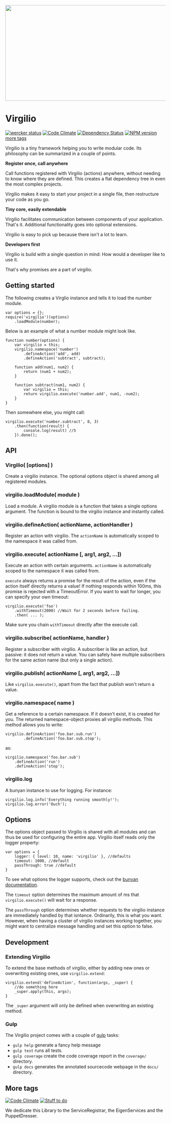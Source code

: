<a href="https://github.com/icemobilelab/virgilio"><img src="https://raw.githubusercontent.com/icemobilelab/virgilio/master/images/virgilio.png" align="center"  height="300" width="600"/></a>

# Virgilio
[![wercker status](https://app.wercker.com/status/69a7f421e9d59612238df4e8af206558/s/master "wercker status")](https://app.wercker.com/project/bykey/69a7f421e9d59612238df4e8af206558)
[![Code Climate](https://codeclimate.com/github/icemobilelab/virgilio/coverage.png)](https://codeclimate.com/github/icemobilelab/virgilio) [![Dependency Status](https://gemnasium.com/icemobilelab/virgilio.svg)](https://gemnasium.com/icemobilelab/virgilio)
[![NPM version](https://badge.fury.io/js/virgilio.svg)](http://badge.fury.io/js/virgilio)
[more tags](#more-tags)

Virgilio is a tiny framework helping you to write modular code.
Its philosophy can be summarized in a couple of points.

**Register once, call anywhere**

Call functions registered with Virgilio (actions) anywhere, without needing to
know where they are defined.
This creates a flat dependency tree in even the most complex projects.

Virgilio makes it easy to start your project in a single file, then restructure
your code as you go.

**Tiny core, easily extendable**

Virgilio facilitates communication between components of your application.
That's it.
Additional functionality goes into optional extensions.

Virgilio is easy to pick up because there isn't a lot to learn.

**Developers first**

Virgilio is build with a single question in mind: How would a developer like to
use it.

That's why promises are a part of virgilio.

## Getting started
The following creates a Virglio instance and tells it to load the number module.

    var options = {};
    require('virgilio')(options)
        .loadModule(number);

Below is an example of what a number module might look like.

    function number(options) {
        var virgilio = this;
        virgilio.namespace('number')
            .defineAction('add', add)
            .defineAction('subtract', subtract);

        function add(num1, num2) {
            return (num1 + num2);
        }

        function subtract(num1, num2) {
            var virgilio = this;
            return virgilio.execute('number.add', num1, -num2);
        }
    }

Then somewhere else, you might call:

    virgilio.execute('number.subtract', 8, 3)
        .then(function(result) {
            console.log(result) //5
        }).done();

## API
### Virgilio( [options] )
Create a virgilio instance.
The optional options object is shared among all registered modules.

### virgilio.loadModule( module )
Load a module.
A virgilio module is a function that takes a single options argument.
The function is bound to the virgilio instance and instantly called.

### virgilio.defineAction( actionName, actionHandler )
Register an action with virgilio.
The `actionName` is automatically scoped to the namespace it was called from.

### virgilio.execute( actionName [, arg1, arg2, ...])
Execute an action with certain arguments.
`actionName` is automatically scoped to the namespace it was called from.

`execute` always returns a promise for the result of the action, even if the action itself directly returns a value!
If nothing responds within 100ms, this promise is rejected with a TimeoutError.
If you want to wait for longer, you can specify your own timeout:

    virgilio.execute('foo')
        .withTimeout(2000) //Wait for 2 seconds before failing.
        .then( ... );

Make sure you chain `withTimeout` directly after the execute call.

### virgilio.subscribe( actionName, handler )
Register a subscriber with virgilio.
A subscriber is like an action, but passive: it does not return a value.
You can safely have multiple subscribers for the same action name (but only a single action).

### virgilio.publish( actionName [, arg1, arg2, ...])
Like `virgilio.execute()`, apart from the fact that publish won't return a value.

### virgilio.namespace( name )
Get a reference to a certain namespace.
If it doesn't exist, it is created for you.
The returned namespace-object proxies all virgilio methods.
This method allows you to write:

    virgilio.defineAction('foo.bar.sub.run')
            .defineAction('foo.bar.sub.stop');

as:

    virgilio.namespace('foo.bar.sub')
        .defineAction('run')
        .defineAction('stop');

### virgilio.log
A bunyan instance to use for logging.
For instance:

    virgilio.log.info('Everything running smoothly!');
    virgilio.log.error('Ouch');

## Options
The options object passed to Virgilio is shared with all modules and can thus be used for configuring the entire app.
Virgilio itself reads only the logger property:

    var options = {
        logger: { level: 10, name: 'virgilio' }, //defaults
        timeout: 1000, //default
        passThrough: true //default
    }

To see what options the logger supports, check out the [bunyan documentation](https://github.com/trentm/node-bunyan/blob/master/README.md).

The `timeout` option determines the maximum amount of ms that `virgilio.execute()` will wait for a response.

The `passThrough` option determines whether requests to the virgilio instance are immediately handled by that isntance.
Ordinarily, this is what you want. However, when having a cluster of virgilio instances working together,
you might want to centralize message handling and set this option to false.

## Development

### Extending Virgilio
To extend the base methods of virgilio, either by adding new ones or overwriting
existing ones, use `virgilio.extend`:

    virgilio.extend('defineAction', function(args, _super) {
        //do something here
        _super.apply(this, args);
    }

The `_super` argument will only be defined when overwriting an existing method.

### Gulp
The Virgilio project comes with a couple of [gulp](http://gulpjs.com/) tasks:

- `gulp help` generate a fancy help message
- `gulp test` runs all tests.
- `gulp coverage` create the code coverage report in the `coverage/` directory.
- `gulp docs` generates the annotated sourcecode webpage in the `docs/` directory.

## More tags
[![Code Climate](https://codeclimate.com/github/icemobilelab/virgilio.png)](https://codeclimate.com/github/icemobilelab/virgilio) [![Stuff to do](https://badge.waffle.io/icemobilelab/virgilio.png?label=ready&title=Ready)](https://waffle.io/icemobilelab/virgilio)

We dedicate this Library to the ServiceRegistrar, the EigenServices and the PuppetDresser.
